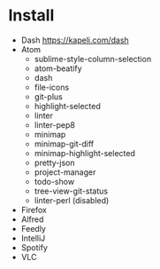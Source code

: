 # Install
- Dash https://kapeli.com/dash
- Atom
  - sublime-style-column-selection
  - atom-beatify
  - dash
  - file-icons
  - git-plus
  - highlight-selected
  - linter
  - linter-pep8
  - minimap
  - minimap-git-diff
  - minimap-highlight-selected
  - pretty-json
  - project-manager
  - todo-show
  - tree-view-git-status
  - linter-perl (disabled)
- Firefox
- Alfred
- Feedly
- IntelliJ
- Spotify
- VLC

